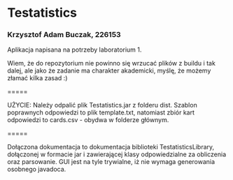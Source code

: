 # Testatistics
### Krzysztof Adam Buczak, 226153

Aplikacja napisana na potrzeby laboratorium 1.

Wiem, że do repozytorium nie powinno się wrzucać plików z buildu i tak dalej, ale jako że zadanie ma charakter akademicki, myślę, że możemy złamać kilka zasad :)

=====

UŻYCIE: 
Należy odpalić plik Testatistics.jar z folderu dist. Szablon poprawnych odpowiedzi to plik template.txt, natomiast zbiór kart odpowiedzi to cards.csv - obydwa w folderze głównym.

=====

Dołączona dokumentacja to dokumentacja biblioteki TestatisticsLibrary, dołączonej w formacie jar i zawierającej klasy odpowiedzialne za obliczenia oraz parsowanie. GUI jest na tyle trywialne, iż nie wymaga generowania osobnego javadoca.

